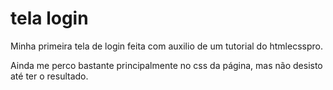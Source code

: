 # tela login
 
Minha primeira tela de login feita com auxilio de um tutorial do htmlecsspro.

Ainda me perco bastante principalmente no css da página, mas não desisto até ter o resultado.

